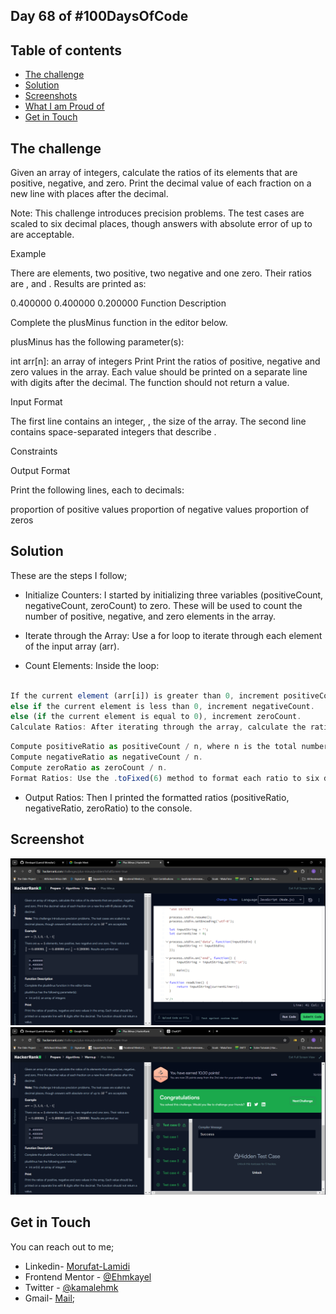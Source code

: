 ## Day 68 of #100DaysOfCode

## Table of contents
- [The challenge](#the-challenge)
- [Solution](#the-solution)
- [Screenshots](#screenshot)
- [What I am Proud of](#what-I-am-proud-of)
- [Get in Touch](#get-in-touch)

## The challenge

Given an array of integers, calculate the ratios of its elements that are positive, negative, and zero. Print the decimal value of each fraction on a new line with  places after the decimal.

Note: This challenge introduces precision problems. The test cases are scaled to six decimal places, though answers with absolute error of up to  are acceptable.

Example

There are  elements, two positive, two negative and one zero. Their ratios are ,  and . Results are printed as:

0.400000
0.400000
0.200000
Function Description

Complete the plusMinus function in the editor below.

plusMinus has the following parameter(s):

int arr[n]: an array of integers
Print
Print the ratios of positive, negative and zero values in the array. Each value should be printed on a separate line with  digits after the decimal. The function should not return a value.

Input Format

The first line contains an integer, , the size of the array.
The second line contains  space-separated integers that describe .

Constraints



Output Format

Print the following  lines, each to  decimals:

proportion of positive values
proportion of negative values
proportion of zeros

## Solution

These are the steps I follow;

- Initialize Counters: I started by initializing three variables (positiveCount, negativeCount, zeroCount) to zero. These will be used to count the number of positive, negative, and zero elements in the array.

- Iterate through the Array: Use a for loop to iterate through each element of the input array (arr).

- Count Elements: Inside the loop:

```JavaScript 

If the current element (arr[i]) is greater than 0, increment positiveCount.
else if the current element is less than 0, increment negativeCount.
else (if the current element is equal to 0), increment zeroCount.
Calculate Ratios: After iterating through the array, calculate the ratios for positive, negative, and zero numbers:

```

```JavaScript
Compute positiveRatio as positiveCount / n, where n is the total number of elements in the array.
Compute negativeRatio as negativeCount / n.
Compute zeroRatio as zeroCount / n.
Format Ratios: Use the .toFixed(6) method to format each ratio to six decimal places. This ensures consistency in the output format.


```

- Output Ratios: Then I printed the formatted ratios (positiveRatio, negativeRatio, zeroRatio) to the console.

## Screenshot

![Questions](./Screenshots/question.png)
![congratulation](./Screenshots/congratulation.png)


## Get in Touch

You can reach out to me;
 - Linkedin- [Morufat-Lamidi](https://linkedin.com/in/morufat-lamidi)
 - Frontend Mentor - [@Ehmkayel](https://www.frontendmentor.io/profile/Ehmkayel)
 - Twitter - [@kamalehmk](https://www.twitter.com/kamalehmk)
 - Gmail- [Mail](mailto:lamidimorufat0@gmail.com);

